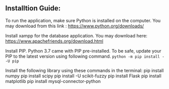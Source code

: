 ## Installtion Guide:

To run the application, make sure Python is installed on the computer. You may download from this link : https://www.python.org/downloads/

Install xampp for the database application. You may download here: https://www.apachefriends.org/download.html

Install PIP. Python 3.7 came with PIP pre-installed. To be safe, update your PIP to the latest version using following command.
`python -m pip install --U pip`

Install the following library using these commands in the terminal:
pip install numpy
pip install scipy
pip install -U scikit-fuzzy
pip install Flask
pip install matplotlib
pip install mysql-connector-python

